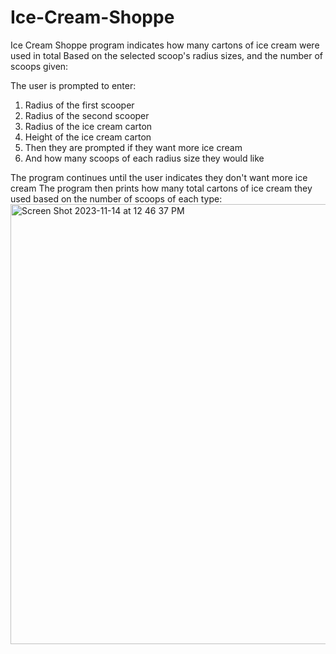 # Ice-Cream-Shoppe
Ice Cream Shoppe program indicates how many cartons of ice cream were used in total
Based on the selected scoop's radius sizes, and the number of scoops given:

The user is prompted to enter:
1) Radius of the first scooper
2) Radius of the second scooper
3) Radius of the ice cream carton
4) Height of the ice cream carton
5) Then they are prompted if they want more ice cream
6) And how many scoops of each radius size they would like

The program continues until the user indicates they don't want more ice cream
The program then prints how many total cartons of ice cream they used based on the number of scoops of each type:
<img width="704" alt="Screen Shot 2023-11-14 at 12 46 37 PM" src="https://github.com/treaddevs/Ice-Cream-Shoppe/assets/148214913/4d6019ff-228e-4023-8891-08670cf16c88">

